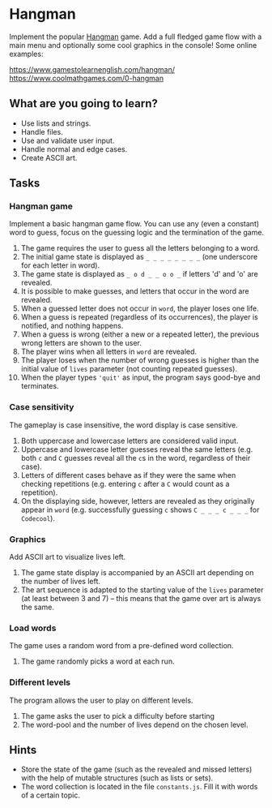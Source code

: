 # Hangman

Implement the popular [Hangman](https://en.wikipedia.org/wiki/Hangman_(game)) game. Add a full fledged game flow with a main menu and optionally some cool graphics in the console! Some online examples:

<a href="https://www.gamestolearnenglish.com/hangman/" target="_blank">https://www.gamestolearnenglish.com/hangman/</a>
<a href="https://www.coolmathgames.com/0-hangman" target="_blank">https://www.coolmathgames.com/0-hangman</a>


## What are you going to learn?

* Use lists and strings.
* Handle files.
* Use and validate user input.
* Handle normal and edge cases.
* Create ASCII art.

## Tasks

### Hangman game
Implement a basic hangman game flow. You can use any (even a constant) word to guess, focus on the guessing logic and the termination of the game.

1. The game requires the user to guess all the letters belonging to a word.
2. The initial game state is displayed as `_ _ _ _ _ _ _ _` (one underscore for each letter in word).
3. The game state is displayed as `_ o d _ _ o o _` if letters 'd' and 'o' are revealed.
4. It is possible to make guesses, and letters that occur in the word are revealed.
5. When a guessed letter does not occur in `word`, the player loses one life.
6. When a guess is repeated (regardless of its occurrences), the player is notified, and nothing happens.
7. When a guess is wrong (either a new or a repeated letter), the previous wrong letters are shown to the user.
8. The player wins when all letters in `word` are revealed.
9. The player loses when the number of wrong guesses is higher than the initial value of `lives` parameter (not counting repeated guesses).
10. When the player types `'quit'` as input, the program says good-bye and terminates.

### Case sensitivity
The gameplay is case insensitive, the word display is case sensitive.

1. Both uppercase and lowercase letters are considered valid input.
2. Uppercase and lowercase letter guesses reveal the same letters (e.g. both `c` and `C` guesses reveal all the `c`s in the word, regardless of their case).
3. Letters of different cases behave as if they were the same when checking repetitions (e.g. entering `c` after a `C` would count as a repetition).
4. On the displaying side, however, letters are revealed as they originally appear in `word` (e.g. successfully guessing `c` shows `C _ _ _ c _ _ _` for `Codecool`).

### Graphics
Add ASCII art to visualize lives left.

1. The game state display is accompanied by an ASCII art depending on the number of lives left.
2. The art sequence is adapted to the starting value of the `lives` parameter (at least between 3 and 7) – this means that the game over art is always the same.

### Load words
The game uses a random word from a pre-defined word collection.

1. The game randomly picks a word at each run.

### Different levels
The program allows the user to play on different levels.

1. The game asks the user to pick a difficulty before starting
2. The word-pool and the number of lives depend on the chosen level.

## Hints
* Store the state of the game (such as the revealed and missed letters) with the help of mutable structures (such as lists or sets).
* The word collection is located in the file `constants.js`. Fill it with words of a certain topic.
